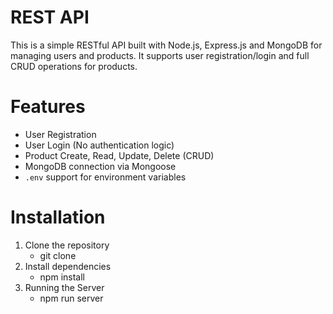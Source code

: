 # REST API

This is a simple RESTful API built with Node.js, Express.js and MongoDB for managing users and products. It supports user registration/login and full CRUD operations for products.

# Features

- User Registration
- User Login (No authentication logic)
- Product Create, Read, Update, Delete (CRUD)
- MongoDB connection via Mongoose
- `.env` support for environment variables

# Installation

1. Clone the repository
    - git clone <repo-url>
2. Install dependencies
    - npm install
3. Running the Server
    - npm run server


